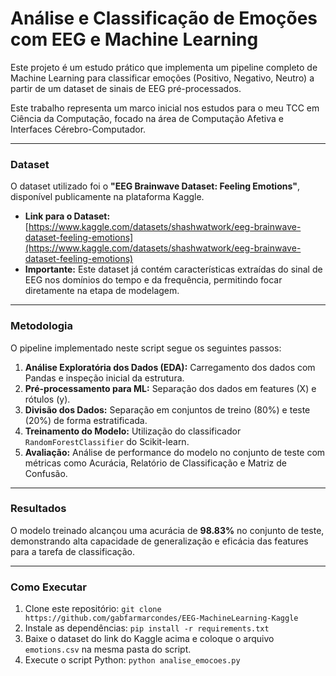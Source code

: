 # Análise e Classificação de Emoções com EEG e Machine Learning

Este projeto é um estudo prático que implementa um pipeline completo de Machine Learning para classificar emoções (Positivo, Negativo, Neutro) a partir de um dataset de sinais de EEG pré-processados.

Este trabalho representa um marco inicial nos estudos para o meu TCC em Ciência da Computação, focado na área de Computação Afetiva e Interfaces Cérebro-Computador.

---

### Dataset

O dataset utilizado foi o **"EEG Brainwave Dataset: Feeling Emotions"**, disponível publicamente na plataforma Kaggle.

- **Link para o Dataset:** [https://www.kaggle.com/datasets/shashwatwork/eeg-brainwave-dataset-feeling-emotions](https://www.kaggle.com/datasets/shashwatwork/eeg-brainwave-dataset-feeling-emotions)
- **Importante:** Este dataset já contém características extraídas do sinal de EEG nos domínios do tempo e da frequência, permitindo focar diretamente na etapa de modelagem.

---

### Metodologia

O pipeline implementado neste script segue os seguintes passos:
1.  **Análise Exploratória dos Dados (EDA):** Carregamento dos dados com Pandas e inspeção inicial da estrutura.
2.  **Pré-processamento para ML:** Separação dos dados em features (X) e rótulos (y).
3.  **Divisão dos Dados:** Separação em conjuntos de treino (80%) e teste (20%) de forma estratificada.
4.  **Treinamento do Modelo:** Utilização do classificador `RandomForestClassifier` do Scikit-learn.
5.  **Avaliação:** Análise de performance do modelo no conjunto de teste com métricas como Acurácia, Relatório de Classificação e Matriz de Confusão.

---

### Resultados

O modelo treinado alcançou uma acurácia de **98.83%** no conjunto de teste, demonstrando alta capacidade de generalização e eficácia das features para a tarefa de classificação.

---

### Como Executar

1. Clone este repositório: `git clone https://github.com/gabfarmarcondes/EEG-MachineLearning-Kaggle`
2. Instale as dependências: `pip install -r requirements.txt`
3. Baixe o dataset do link do Kaggle acima e coloque o arquivo `emotions.csv` na mesma pasta do script.
4. Execute o script Python: `python analise_emocoes.py`
